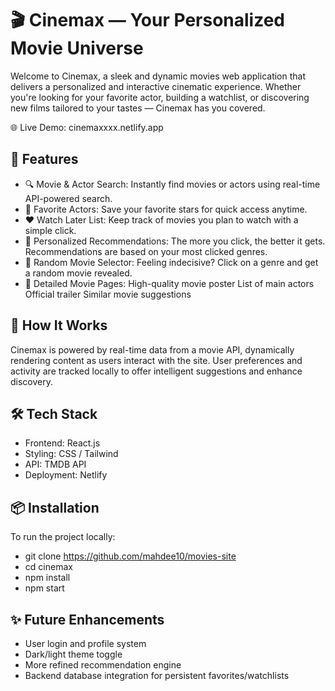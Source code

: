 # 🎬 Cinemax — Your Personalized Movie Universe
Welcome to Cinemax, a sleek and dynamic movies web application that delivers a personalized and interactive cinematic experience. Whether you're looking for your favorite actor, building a watchlist, or discovering new films tailored to your tastes — Cinemax has you covered.

🌐 Live Demo: cinemaxxxx.netlify.app

## 🚀 Features

- 🔍 Movie & Actor Search: Instantly find movies or actors using real-time API-powered search.
- 🌟 Favorite Actors: Save your favorite stars for quick access anytime.
- ❤️ Watch Later List: Keep track of movies you plan to watch with a simple click.
- 🎯 Personalized Recommendations: The more you click, the better it gets. Recommendations are based on your most clicked genres.
- 🎲 Random Movie Selector: Feeling indecisive? Click on a genre and get a random movie revealed.
- 🎥 Detailed Movie Pages:
High-quality movie poster
List of main actors
Official trailer
Similar movie suggestions

## 🧠 How It Works

Cinemax is powered by real-time data from a movie API, dynamically rendering content as users interact with the site. User preferences and activity are tracked locally to offer intelligent suggestions and enhance discovery.

## 🛠️ Tech Stack
- Frontend: React.js
- Styling: CSS / Tailwind
- API: TMDB API
- Deployment: Netlify

## 📦 Installation
To run the project locally:
- git clone https://github.com/mahdee10/movies-site
- cd cinemax
- npm install
- npm start

## ✨ Future Enhancements
- User login and profile system
- Dark/light theme toggle
- More refined recommendation engine
- Backend database integration for persistent favorites/watchlists




